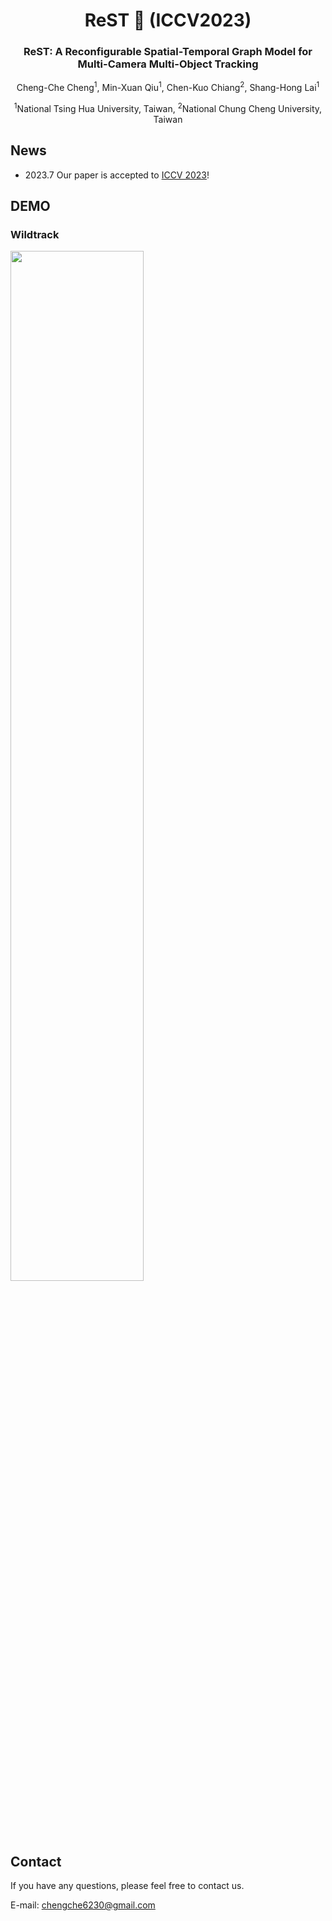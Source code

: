 <h1 align="center">ReST 🛌 (ICCV2023)</h1>
<h3 align="center">ReST: A Reconfigurable Spatial-Temporal Graph Model for Multi-Camera Multi-Object Tracking</h3>
<p align="center">Cheng-Che Cheng<sup>1</sup>, Min-Xuan Qiu<sup>1</sup>, Chen-Kuo Chiang<sup>2</sup>, Shang-Hong Lai<sup>1</sup></p>
<p align="center"><sup>1</sup>National Tsing Hua University, Taiwan, <sup>2</sup>National Chung Cheng University, Taiwan</p>

<!--Official implementation of "[ReST: A Reconfigurable Spatial-Temporal Graph Model for Multi-Camera Multi-Object Tracking]()" accepted to ICCV 2023.-->

## News
* 2023.7 Our paper is accepted to [ICCV 2023](https://iccv2023.thecvf.com/)!

## DEMO
### Wildtrack
<img src="https://github.com/chengche6230/ReST/blob/main/doc/ReST_demo_Wildtrack.gif" width="65%" height="65%"/>

## Contact
If you have any questions, please feel free to contact us.

E-mail: chengche6230@gmail.com
